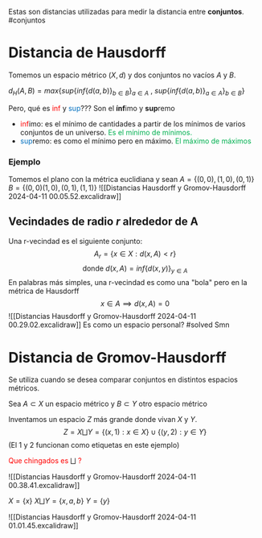 
Estas son distancias utilizadas para medir la distancia entre **conjuntos**. 
#conjuntos 

# Distancia de Hausdorff

Tomemos un espacio métrico $(X,d)$ y dos conjuntos no vacíos $A$ y $B$.

$d_H(A,B)=max\{ sup\{ inf \{ d(a,b) \}_{b\in B}\}_{a\in A}\text{ , }sup\{ inf\{ d(a,b) \}_{a\in A} \}_{b\in B} \}$

Pero, qué es <span style="color:#ff0000">inf</span> y <span style="color:#0070c0">sup</span>??? Son el **ínf**imo y **sup**remo

- <span style="color:#ff0000">inf</span>imo: es el mínimo de cantidades a partir de los mínimos de varios conjuntos de un universo. <span style="color:#00b050">Es el mínimo de mínimos.</span>
- <span style="color:#0070c0">sup</span>remo: es como el mínimo pero en máximo. <span style="color:#00b050">El máximo de máximos</span>

### Ejemplo
Tomemos el plano con la métrica euclidiana y sean 
$A=\{ (0,0),(1,0),(0,1) \}$
$B=\{ (0,0)(1,0),(0,1),(1,1) \}$
![[Distancias Hausdorff y Gromov-Hausdorff 2024-04-11 00.05.52.excalidraw]]
## Vecindades de radio *r* alrededor de A

Una r-vecindad es el siguiente conjunto: $$A_r=\{ x\in X:d(x,A)<r \}$$
$$\text{donde }d(x,A)=inf\{ d(x,y) \}_{y\in A}$$
En palabras más simples, una r-vecindad es como una "bola" pero en la métrica de Hausdorff
$$x\in A\implies d(x,A)=0$$
![[Distancias Hausdorff y Gromov-Hausdorff 2024-04-11 00.29.02.excalidraw]]
Es como un espacio personal? #solved Smn 

# Distancia de Gromov-Hausdorff

Se utiliza cuando se desea comparar conjuntos en distintos espacios métricos.

Sea $A\subset X$ un espacio métrico
y $B\subset Y$ otro espacio métrico

Inventamos un espacio $Z$ más grande donde vivan $X$ y $Y$.
$$Z=X\bigsqcup Y=\{ (x,1):x\in X \}\cup \{ (y,2):y\in Y \}$$
(El 1 y 2 funcionan como etiquetas en este ejemplo)

<span style="color:#ff0000">Que chingados es</span> $\bigsqcup$ <span style="color:#ff0000">?</span> 

![[Distancias Hausdorff y Gromov-Hausdorff 2024-04-11 00.38.41.excalidraw]]

$X=\{ x \}$                       $X\bigsqcup Y=\{ x,a,b \}$
$Y=\{ y \}$

![[Distancias Hausdorff y Gromov-Hausdorff 2024-04-11 01.01.45.excalidraw]]